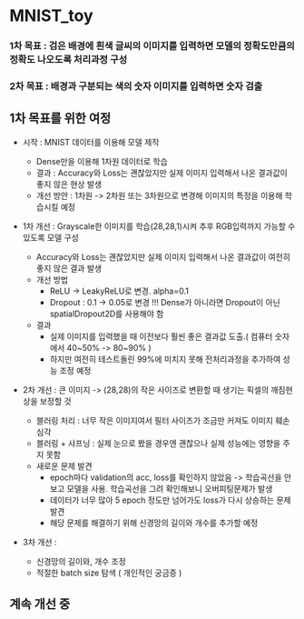# MNIST_toy

### 1차 목표 : 검은 배경에 흰색 글씨의 이미지를 입력하면 모델의 정확도만큼의 정확도 나오도록 처리과정 구성
### 2차 목표 : 배경과 구분되는 색의 숫자 이미지를 입력하면 숫자 검출

## 1차 목표를 위한 여정

- 시작 : MNIST 데이터를 이용해 모델 제작
  - Dense만을 이용해 1차원 데이터로 학습
  - 결과 : Accuracy와 Loss는 괜찮았지만 실제 이미지 입력해서 나온 결과값이 좋지 않은 현상 발생
  - 개선 방안 : 1차원 -> 2차원 또는 3차원으로 변경해 이미지의 특정을 이용해 학습시킬 예정
  
- 1차 개선 : Grayscale한 이미지를 학습(28,28,1)시켜 추후 RGB입력까지 가능할 수 있도록 모델 구성
  - Accuracy와 Loss는 괜찮았지만 실제 이미지 입력해서 나온 결과값이 여전히 좋지 않은 결과 발생
  - 개선 방법 
    - ReLU -> LeakyReLU로 변경. alpha=0.1
    - Dropout : 0.1 -> 0.05로 변경 !!! Dense가 아니라면 Dropout이 아닌 spatialDropout2D를 사용해야 함    
  - 결과
    - 실제 이미지를 입력했을 때 이전보다 훨씬 좋은 결과값 도출.( 컴퓨터 숫자에서 40~50% -> 80~90% )
    - 하지만 여전히 테스트돌린 99%에 미치지 못해 전처리과정을 추가하여 성능 조정 예정
    
- 2차 개선 : 큰 이미지 -> (28,28)의 작은 사이즈로 변환할 때 생기는 픽셀의 깨짐현상을 보정할 것
  - 블러링 처리 : 너무 작은 이미지여서 필터 사이즈가 조금만 커져도 이미지 훼손 심각
  - 블러링 + 샤프닝 : 실제 눈으로 봤을 경우엔 괜찮으나 실제 성능에는 영향을 주지 못함
  - 새로운 문제 발견
    - epoch마다 validation의 acc, loss를 확인하지 않았음 -> 학습곡선을 안 보고 모델을 사용. 학습곡선을 그려 확인해보니 오버피팅문제가 발생
    - 데이터가 너무 많아 5 epoch 정도만 넘어가도 loss가 다시 상승하는 문제 발견
    - 해당 문제를 해결하기 위해 신경망의 길이와 개수를 추가할 예정
  
- 3차 개선 : 
  - 신경망의 길이와, 개수 조정
  - 적절한 batch size 탐색 ( 개인적인 궁금증 )
 
## 계속 개선 중
